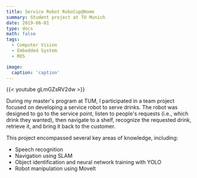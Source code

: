 ```yaml
---
title: Service Robot RoboCup@Home
summary: Student project at TU Munich
date: 2019-06-01
type: docs
math: false
tags:
  - Computer Vision
  - Embedded System
  - ROS

image:
  caption: 'caption'
---
```

{{< youtube gLmGZsRV2dw >}}

During my master's program at TUM, I participated in a team project focused on developing a service robot to serve drinks. The robot was designed to go to the service point, listen to people's requests (i.e., which drink they wanted), then navigate to a shelf, recognize the requested drink, retrieve it, and bring it back to the customer.

This project encompassed several key areas of knowledge, including:

* Speech recognition
* Navigation using SLAM
* Object identification and neural network training with YOLO
* Robot manipulation using MoveIt
